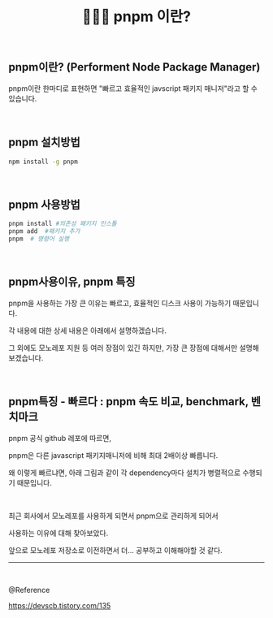 # <div align="center">👩🏻‍💻 pnpm 이란?</div>

<br>

## pnpm이란? (Performent Node Package Manager)

pnpm이란 한마디로 표현하면 "빠르고 효율적인 javscript 패키지 매니저"라고 할 수 있습니다.

<br>

## pnpm 설치방법

```bash
npm install -g pnpm
```

<br>

## pnpm 사용방법

```bash
pnpm install #의존성 패키지 인스톨
pnpm add  #패키지 추가
pnpm  # 명령어 실행
```

<br>

## pnpm사용이유, pnpm 특징

pnpm을 사용하는 가장 큰 이유는 빠르고, 효율적인 디스크 사용이 가능하기 때문입니다.

각 내용에 대한 상세 내용은 아래에서 설명하겠습니다.

그 외에도 모노레포 지원 등 여러 장점이 있긴 하지만, 가장 큰 장점에 대해서만 설명해보겠습니다.

<br>

## pnpm특징 - 빠르다 : pnpm 속도 비교, benchmark, 벤치마크

pnpm 공식 github 레포에 따르면,

pnpm은 다른 javascript 패키지매니저에 비해 최대 2배이상 빠릅니다.

왜 이렇게 빠르냐면, 아래 그림과 같이 각 dependency마다 설치가 병렬적으로 수행되기 때문입니다.

<br>

최근 회사에서 모노레포를 사용하게 되면서 pnpm으로 관리하게 되어서

사용하는 이유에 대해 찾아보았다.

앞으로 모노레포 저장소로 이전하면서 더... 공부하고 이해해야할 것 같다.

---

<br>

@Reference

https://devscb.tistory.com/135
